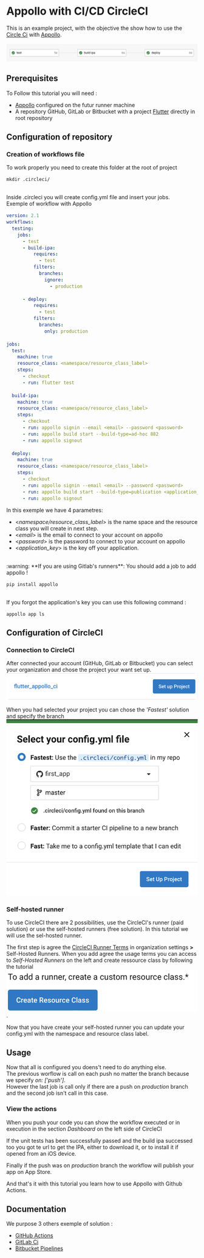 <h1>Appollo with CI/CD CircleCI</h1>

This is an example project, with the objective the show how to use the [Circle Ci](https://circleci.com) with [Appollo](https://github.com/Appollo-CLI/Appollo "The easy way to setup, build & release flutter apps for iOS on Linux, Windows and MacOS").  
<br>
![workflow](/.images/workflow.jpg "workflow")

<h2>Prerequisites</h2>

To Follow this tutorial you will need :
- [Appollo](https://github.com/Appollo-CLI/Appollo) configured on the futur runner machine
- A repository GitHub, GitLab or Bitbucket with a project [Flutter](https://docs.flutter.dev/get-started/install) directly in root repository

<h2>Configuration of repository</h2>

<h3>Creation of workflows file</h3>
To work properly you need to create this folder at the root of project 

```
mkdir .circleci/
```

<br>
Inside .circleci you will create config.yml file and insert your jobs.

<br>  
Exemple of workflow with Appollo

```YAML 
version: 2.1
workflows:
  testing:
    jobs:
      - test
      - build-ipa:
          requires:
            - test
          filters:
            branches:
              ignore: 
                - production

      - deploy:
          requires:
            - test
          filters:
            branches:
              only: production
      
jobs:
  test:
    machine: true
    resource_class: <namespace/resource_class_label>
    steps:
      - checkout
      - run: flutter test

  build-ipa:
    machine: true
    resource_class: <namespace/resource_class_label>
    steps:
      - checkout
      - run: appollo signin --email <email> --password <password>
      - run: appollo build start --build-type=ad-hoc 882
      - run: appollo signout

  deploy:
    machine: true
    resource_class: <namespace/resource_class_label>
    steps:
      - checkout
      - run: appollo signin --email <email> --password <password>
      - run: appollo build start --build-type=publication <application_key>
      - run: appollo signout

```

In this exemple we have 4 parametres:
- <*namespace/resource_class_label*> is the name space and the resource class you will create in next step.
- <*email*> is the email to connect to your account on appollo
- <*password*> is the password to connect to your account on appollo
- <*application_key*> is the key off your application. 

<br>  
:warning: **If you are using Gitlab's runners**: You should add a job to add appollo ! 
 
```
pip install appollo 
```

<br>
If you forgot the application's key you can use this following command : 

```
appollo app ls
```


<h2>Configuration of CircleCI</h2>

<h3>Connection to CircleCI</h3>

After connected your account (GitHub, GitLab or Bitbucket) you can select your organization and chose the project your want set up.  
![set up project](/.images/setUp.jpg "set up project")

When you had selected your project you can chose the *'Fastest'* solution and specify the branch
![set up project modal](/.images/modal.jpg "set up project modal")

<h3>Self-hosted runner</h3>

To use CircleCI there are 2 possibilities, use the  CircleCI's runner (paid solution) or use the self-hosted runners (free solution).
In this tutorial we will use the sel-hosted runner.

The first step is agree the [CircleCI Runner Terms](https://circleci.com/legal/runner-terms) in organization settings **>** Self-Hosted Runners.
When you add agree the usage terms you can access to *Self-Hosted Runners* on the left and create ressource class by following the tutorial 
![create ressource class](/.images/createressourceclass.jpg "create ressource class").

Now that you have create your self-hosted runner you can update your config.yml with the namespace and resource class label.

<h2>Usage</h2>

Now that all is configured you doens't need to do anything else.  
The previous worflow is call on each push no matter the branch because we specify *on: ['push']*.  
However the last job is call only if there are a push on *production* branch and the second job isn't call in this case.

<h3>View the actions</h3>

When you push your code you can show the workflow executed or in execution in the section *Dashboard* on the left side of CircleCI

If the unit tests has been successfully passed and the build ipa successed too you got te url to get the IPA, either to download it, or to install it if opened from an iOS device.

Finally if the push was on *production* branch the workflow will publish your app on App Store.

And that's it with this tutorial you learn how to use Appollo with Github Actions.

<h2>Documentation</h2>
We purpose 3 others exemple of solution :

- [GitHub Actions](https://github.com/NathanSepul/flutter_ci_appollo)
- [GitLab Ci](https://gitlab.com/NathanSepul/flutter_ci_appollo)
- [Bitbucket Pipelines](https://bitbucket.org/appollo-ci-cd/flutter_appollo_ci)
